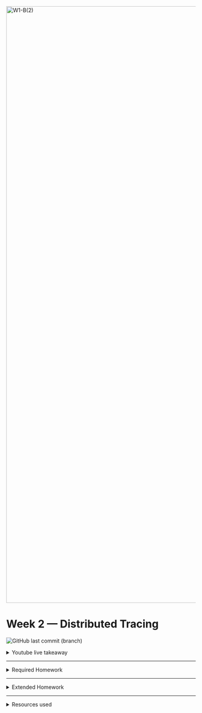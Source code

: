 <img width="1584" alt="W1-B(2)" src="https://user-images.githubusercontent.com/123767474/222810511-46d730f6-2bb2-4631-a328-244ea4958d10.png">

# Week 2 — Distributed Tracing


![GitHub last commit (branch)](https://img.shields.io/github/last-commit/ash-codess/aws-bootcamp-cruddur-2023/main)

<details>
<summary>
Youtube live takeaway
</summary>
- This week we started of with distributed tracing. During live we instrumented our backend-flask with honeycomb which we will bw using for observability in coming weeks as we add more services and functionality.

- Few important terminology:<br>
    - Observability: THe ability to observe what's happening inside our software/application.
    - Telemetry: Data that the software emits to tell it's team what's going on inside.
    - Instrumentation: Code that emits telemetry.
        - auto-instrumentation: Code we didn't write, that emits telemetry.
    - Open-telemetry: Initialization of code to generate telemetry.

        <img width="592" alt="honeycomb" src="https://user-images.githubusercontent.com/123767474/222814200-bc85ceed-d7c9-45ae-989a-90b398199677.png">
</details> 

---


<details>
<summary>
Required Homework
</summary>
<br>

## 1. Instrumenting with Honeycomb

<br>

- Create a new environment in [honeycomb](https://www.honeycomb.io/). (By default a "test" environment already exists)

- Setup API key and service name using the api key provided. Service name is custom but it should be relevant in our case its: backend-flask
  ```
  export HONEYCOMB_API_KEY="[api-key-here]"
  export HONEYCOMB_SERVICE_NAME="backend-flask"
  gp env HONEYCOMB_API_KEY="[api-key-here]"
  gp env HONEYCOMB_SERVICE_NAME="backend-flask"
  ```
- Add envars to `docker-compose.yml`:
  ```
  OTEL_EXPORTER_OTLP_ENDPOINT: "https://api.honeycomb.io"
  OTEL_EXPORTER_OTLP_HEADERS: "x-honeycomb-team=${HONEYCOMB_API_KEY}"
  OTEL_SERVICE_NAME: "${HONEYCOMB_SERVICE_NAME}"
  ```
- Setup the `requirements.txt` in backend-flask:
  ```
  opentelemetry-api
  opentelemetry-sdk
  opentelemetry-exporter-otlp-proto-http
  opentelemetry-instrumentation-flask
  opentelemetry-instrumentation-requests
  ```
- Run pip command to install the dependencies:
  ```
  pip install -r requirements.txt
  ```
- Import opentelemetry libraries in `app.py`

  ```
  #Honeycomb(importing libraries)

  from opentelemetry import trace
  from opentelemetry.instrumentation.flask import FlaskInstrumentor
  from opentelemetry.instrumentation.requests import RequestsInstrumentor
  from opentelemetry.exporter.otlp.proto.http.trace_exporter import OTLPSpanExporter
  from opentelemetry.sdk.trace import TracerProvider
  from opentelemetry.sdk.trace.export import BatchSpanProcessor
  from opentelemetry.sdk.trace.export import ConsoleSpanExporter, SimpleSpanProcessor
  ```

- Start the instrumenting process by adding to `app.py`

  ```
  # Initialize tracing and an exporter that can send data to Honeycomb

  provider = TracerProvider()
  processor = BatchSpanProcessor(OTLPSpanExporter())
  provider.add_span_processor(processor)
  ```

  ```
  trace.set_tracer_provider(provider)
  tracer = trace.get_tracer(__name__)

  # Initialize automatic instrumentation with Flask
  # insert this after app = Flask(__name__)
  FlaskInstrumentor().instrument_app(app)
  RequestsInstrumentor().instrument()
  ```

- Add a new span for testing:
  ```sh
  #Show this in the logs within the backend-flask app (STDOUT)
  simple_processor = SimpleSpanProcessor(ConsoleSpanExporter())
  provider.add_span_processor(simple_processor)
  ```
- Adding tracer in `homeActivities.py`

  ```sh
      from opentelemetry import trace

      tracer = trace.get_tracer("home.activities")

      #def run():
          with tracer.start_as_current_span("home-activites-mock-data"):
              span = trace.get_current_span()
              now = datetime.now(timezone.utc).astimezone()
              span.set_attribute("app.now", now.isoformat())

              #----------------code-----------

              span.set_attribute("app.result_length", len(results))
      return results
  ```

- Spin up docker and go to backend endpoint and hit refresh couple of times to receive traces on honeycomb dashboard.

- Creating segments and sub-segments to receive traces on honeycomb dashboard:

  ![w2-honeycomb](https://user-images.githubusercontent.com/123767474/222811014-9e9f5a44-efb6-4836-8f79-e73595835ed9.png)

- Troubleshooting tips:

  - Check if the api key is correct [here](https://honeycomb-whoami.glitch.me/)
  - Hit refresh couple of times to receive traces
  - Commit changes and restart gitpod workspace
  - Check envars is setup in container correctly using attach shell.

<br>

## 2. Instrumenting with xray

<br>
<img width="533" alt="xray" src="https://user-images.githubusercontent.com/123767474/222814306-e016e992-82fe-4b65-a4b7-95d172588cc9.png">

- Add the xray-sdk `requirements.txt`:
  ```sh
  aws-xray-sdk
  ```
- Run pip command to install the dependencies:
  ```sh
  pip install -r requirements.txt
  ```
- Add recorder and middleware to `app.py`:

  ```sh
  from aws_xray_sdk.core import xray_recorder
  from aws_xray_sdk.ext.flask.middleware import XRayMiddleware

  xray_url = os.getenv("AWS_XRAY_URL")
  xray_recorder.configure(service='backend-flask', dynamic_naming=xray_url)

  #app = FLASK(__name__)

  XRayMiddleware(app, xray_recorder)
  ```

- Make a new json file for setting up xray sampling rule at `aws/json/xray.json`:
  ```sh
  {
  "SamplingRule": {
      "RuleName": "Cruddur",
      "ResourceARN": "*",
      "Priority": 9000,
      "FixedRate": 0.1,
      "ReservoirSize": 5,
      "ServiceName": "Cruddur",
      "ServiceType": "*",
      "Host": "*",
      "HTTPMethod": "*",
      "URLPath": "*",
      "Version": 1
      }
  }
  ```
- Create xray group, by running:

  ```sh
  aws xray create-group \
      --group-name "Cruddur" \
      --filter-expression "service(\"backend-flask\") "
  ```
   
 ![week-2-xray-op](https://user-images.githubusercontent.com/123767474/222815325-c19eb289-505b-4142-b6f7-8a71165b414a.png)



- Create a sampling rule:
  ```sh
  aws xray create-sampling-rule --cli-input-json file://aws/json/xray.json
  ```
- Add daemon service to `docker-compose.yml` file to run in container:
  ```sh
  xray-daemon:
      image: "amazon/aws-xray-daemon"
  environment:
      AWS_ACCESS_KEY_ID: "${AWS_ACCESS_KEY_ID}"
      AWS_SECRET_ACCESS_KEY: "${AWS_SECRET_ACCESS_KEY}"
      AWS_REGION: "us-east-1"
  command:
      - "xray -o -b xray-daemon:2000"
  ports:
      - 2000:2000/udp
  ```
- Adding envars in `docker-compose.yml` for xray:
  ```sh
  AWS_XRAY_URL: "*4567-${GITPOD_WORKSPACE_ID}.${GITPOD_WORKSPACE_CLUSTER_HOST}*"
  AWS_XRAY_DAEMON_ADDRESS: "xray-daemon:2000"
  ```
- Modify `app.py` to add xray_recorder.capture:

  ```sh
  @app.route("/api/activities/home", methods=['GET'])
  @xray_recorder.capture('activities_home')
  def data_home():
      data = HomeActivities.run() #Logger = LOGGER
      return data, 200

  @app.route("/api/activities/@<string:handle>", methods=['GET'])
  @xray_recorder.capture('activities_users')
  def data_handle(handle):
      model = UserActivities.run(handle)
      if model['errors'] is not None:
          return model['errors'], 422
      else:
          return model['data'], 200
  ```

- Create a segments/subsegment in `userActivities.py`:

  ```sh
  def run(user_handle):
    try:
        model = {
            'errors': None,
            'data': None
            }

        subsegment = xray_recorder.begin_subsegment('mock-data')

        dict = {
            "now": now.isoformat(),
            "results-size": len(model['data'])
        }
            subsegment.put_metadata('key', dict, 'namespace')
            xray_recorder.end_subsegment()
    finally:
        xray_recorder.end_subsegment()

    return model
  ```

- We can see segments being sent when we hit refresh at backend endpoint. The url is modified by adding a user at the end
  ![w2-sub-seg0terminal](https://user-images.githubusercontent.com/123767474/222811119-1c88c7b6-6f82-408f-8657-f7aacc65bd5b.png)
  Finally check the cloudwatch console for traces of subsegments:
  ![w2_cw-sub-segment](https://user-images.githubusercontent.com/123767474/222811138-fe6ac3d1-a5ee-404e-96b1-154da652c349.png)
  <br>


## 3. Setting up Cloudwatch


<br>

- Add watchtower to `requirements.txt` then do pip install:

  ```
  watchtower

  pip install -r requirements.txt
  ```

- Import library to `app.py`:
  ```sh
  import watchtower
  import logging
  from time import strftime
  ```
- Configuring Logger to Use CloudWatch in `app.py`
  ```sh
  LOGGER = logging.getLogger(__name__)
  LOGGER.setLevel(logging.DEBUG)
  console_handler = logging.StreamHandler()
  cw_handler = watchtower.CloudWatchLogHandler(log_group='cruddur')
  LOGGER.addHandler(console_handler)
  LOGGER.addHandler(cw_handler)
  LOGGER.info("test log")
  ```
- For error logging:
  ```sh
  @app.after_request
  def after_request(response):
      timestamp = strftime('[%Y-%b-%d %H:%M]')
      LOGGER.error('%s %s %s %s %s %s', timestamp, request.remote_addr, request.method, request.scheme, request.full_path, response.status)
      return response
  ```
- To start instrumenting, add these to `home_activities.py`:

  ```sh
  import logging

  def run(Logger):
  Logger.info("HomeActivities")
  ```

- Modify the homeActivities with logger in `app.py`:
  ```sh
  @app.route("/api/activities/home", methods=['GET'])
  def data_home():
      data = HomeActivities.run(Logger = LOGGER)
      return data, 200
  ```
- Setup envars for watchtower in `docker-compose.yml`:

  ```sh
  #insert below xray-daemon

  AWS_DEFAULT_REGION: "${AWS_DEFAULT_REGION}"
  AWS_ACCESS_KEY_ID: "${AWS_ACCESS_KEY_ID}"
  AWS_SECRET_ACCESS_KEY: "${AWS_SECRET_ACCESS_KEY}"
  ```

- Spin up docker then go to backend endpoint and refresh it couple of times. Finally check the cloudwatch log console.
  It should appear like this, you should see logs streaming in!
  ![w2-logs](https://user-images.githubusercontent.com/123767474/222811901-89f8266d-06e0-48d9-812b-96b5042beda3.png)

- To keep the cost low for cloudwatch logs, turn it off for now by making modifications in code:

  ```sh
  #in app.py
  @app.route("/api/activities/home", methods=['GET'])
  def data_home():
      data = HomeActivities.run()
      return data, 20

  #in home_activities.py
  def run():
  #Logger.info("HomeActivities")
  ```

## 4. Setting up Rollbar

- Setup a new project in rollbar
- Add blinker and rollbar to `requirements.txt`:
  ```sh
  blinker
  rollbar
  ```
- Run pip command to install the dependencies:

  ```sh
  pip install -r requirements.txt
  ```

- Add rollbar access token to gitpod, run the following command:

  ```sh
  export rollbar_accessToken="token_goes_here"
  gp env rollbar_accessToken="token_goes_here"

  env | grep rollbar_accessToken #for checking
  ```

- Add access token to docker-compose.yml:

  ```sh
  ROLLBAR_ACCESS_TOKEN: "${ROLLBAR_ACCESS_TOKEN}"
  ```

- Now as first step of instrumentation, add libraries to `app.py`:
  ```sh
  import os
  import rollbar
  import rollbar.contrib.flask
  from flask import got_request_exception
  ```
- Initialize rollbar in `app.py`:

  ```sh
  rollbar_access_token = os.getenv('ROLLBAR_ACCESS_TOKEN')
  @app.before_first_request
  def init_rollbar():
      """init rollbar module"""
      rollbar.init(
          # access token
          rollbar_access_token,
          # environment name
          'production',
          # server root directory, makes tracebacks prettier
          root=os.path.dirname(os.path.realpath(__file__)),
          # flask already sets up logging
          allow_logging_basic_config=False)

      # send exceptions from `app` to rollbar, using flask's signal system.
      got_request_exception.connect(rollbar.contrib.flask.report_exception, app)
  ```

- Make a new endpoint to test rollbar:
  ```sh
  @app.route('/rollbar/test')
  def rollbar_test():
      rollbar.report_message('Hello World!', 'warning')
      return "Hello World!"
  ```
- Spin up docker and go to backend point then modify the url with `/rollbar/test` <br>
  We introduce error in the code to test bug reporting in rollbar
  ![w2-roll](https://user-images.githubusercontent.com/123767474/222811377-ab99633e-6857-4baf-b678-23ad3828cd27.png)

</details>

---

<details>
<summary>
Extended Homework
</summary>
pending work
</details>

---

<details>
<summary>
Resources used
</summary>

1. Content:<br>
        - Official cloud project bootcamp playlist <br>
        - Observability course 
    
    _Note: All images used in the journal are made using figma._

</details>
